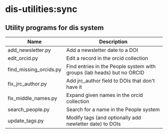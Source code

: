 # dis-utilities:sync

## Utility programs for dis system

| Name                   | Description                                                            |
| ---------------------- | ---------------------------------------------------------------------- |
| add_newsletter.py      | Add a newsletter date to a DOI                                         |
| edit_orcid.py          | Edit a record in the orcid collection                                  |
| find_missing_orcids.py | Find entries in the People system with groups (lab heads) but no ORCID |
| fix_jrc_author.py      | Add jrc_author field to DOIs that don't have it                        |
| fix_middle_names.py    | Expand given names in the orcid collection                             |
| search_people.py       | Search for a name in the People system                                 |
| update_tags.py         | Modify tags (and optionally add newletter date) to DOIs                |
